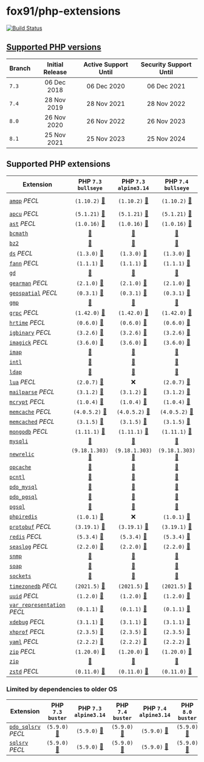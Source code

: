 # fox91/php-extensions

[![Build Status](https://github.com/fox91/docker-php-extensions/actions/workflows/ci.yaml/badge.svg)](https://github.com/fox91/docker-php-extensions/actions/workflows/ci.yaml)

## [Supported PHP versions](https://www.php.net/supported-versions.php)

Branch | Initial Release | Active Support Until | Security Support Until
-------|:---------------:|:--------------------:|:----------------------:
`7.3` | 06 Dec 2018 | 06 Dec 2020 | 06 Dec 2021
`7.4` | 28 Nov 2019 | 28 Nov 2021 | 28 Nov 2022
`8.0` | 26 Nov 2020 | 26 Nov 2022 | 26 Nov 2023
`8.1` | 25 Nov 2021 | 25 Nov 2023 | 25 Nov 2024

## Supported PHP extensions

Extension | PHP `7.3` `bullseye` | PHP `7.3` `alpine3.14` | PHP `7.4` `bullseye` | PHP `7.4` `alpine3.14` | PHP `8.0` `bullseye` | PHP `8.0` `alpine3.14` | PHP `8.1` `bullseye` | PHP `8.1` `alpine3.14`
----------|:--------------------:|:----------------------:|:--------------------:|:----------------------:|:--------------------:|:----------------------:|:--------------------:|-----------------------:
[`amqp`](https://pecl.php.net/package/amqp) _PECL_ | `(1.10.2)` [:whale:](7.3/bullseye/pecl_amqp/Dockerfile) | `(1.10.2)` [:whale:](7.3/alpine3.14/pecl_amqp/Dockerfile) | `(1.10.2)` [:whale:](7.4/bullseye/pecl_amqp/Dockerfile) | `(1.10.2)` [:whale:](7.4/alpine3.14/pecl_amqp/Dockerfile) | `(1.11.0RC1)` [:whale:](8.0/bullseye/pecl_amqp/Dockerfile) | `(1.11.0RC1)` [:whale:](8.0/alpine3.14/pecl_amqp/Dockerfile) | `(1.11.0RC1)` [:whale:](8.1/bullseye/pecl_amqp/Dockerfile) | `(1.11.0RC1)` [:whale:](8.1/alpine3.14/pecl_amqp/Dockerfile)
[`apcu`](https://pecl.php.net/package/apcu) _PECL_ | `(5.1.21)` [:whale:](7.3/bullseye/pecl_apcu/Dockerfile) | `(5.1.21)` [:whale:](7.3/alpine3.14/pecl_apcu/Dockerfile) | `(5.1.21)` [:whale:](7.4/bullseye/pecl_apcu/Dockerfile) | `(5.1.21)` [:whale:](7.4/alpine3.14/pecl_apcu/Dockerfile) | `(5.1.21)` [:whale:](8.0/bullseye/pecl_apcu/Dockerfile) | `(5.1.21)` [:whale:](8.0/alpine3.14/pecl_apcu/Dockerfile) | `(5.1.21)` [:whale:](8.1/bullseye/pecl_apcu/Dockerfile) | `(5.1.21)` [:whale:](8.1/alpine3.14/pecl_apcu/Dockerfile)
[`ast`](https://pecl.php.net/package/ast) _PECL_ | `(1.0.16)` [:whale:](7.3/bullseye/pecl_ast/Dockerfile) | `(1.0.16)` [:whale:](7.3/alpine3.14/pecl_ast/Dockerfile) | `(1.0.16)` [:whale:](7.4/bullseye/pecl_ast/Dockerfile) | `(1.0.16)` [:whale:](7.4/alpine3.14/pecl_ast/Dockerfile) | `(1.0.16)` [:whale:](8.0/bullseye/pecl_ast/Dockerfile) | `(1.0.16)` [:whale:](8.0/alpine3.14/pecl_ast/Dockerfile) | `(1.0.16)` [:whale:](8.1/bullseye/pecl_ast/Dockerfile) | `(1.0.16)` [:whale:](8.1/alpine3.14/pecl_ast/Dockerfile)
[`bcmath`](https://php.net/bcmath) | [:whale:](7.3/bullseye/bcmath/Dockerfile) | [:whale:](7.3/alpine3.14/bcmath/Dockerfile) | [:whale:](7.4/bullseye/bcmath/Dockerfile) | [:whale:](7.4/alpine3.14/bcmath/Dockerfile) | [:whale:](8.0/bullseye/bcmath/Dockerfile) | [:whale:](8.0/alpine3.14/bcmath/Dockerfile) | [:whale:](8.1/bullseye/bcmath/Dockerfile) | [:whale:](8.1/alpine3.14/bcmath/Dockerfile)
[`bz2`](https://php.net/bz2) | [:whale:](7.3/bullseye/bz2/Dockerfile) | [:whale:](7.3/alpine3.14/bz2/Dockerfile) | [:whale:](7.4/bullseye/bz2/Dockerfile) | [:whale:](7.4/alpine3.14/bz2/Dockerfile) | [:whale:](8.0/bullseye/bz2/Dockerfile) | [:whale:](8.0/alpine3.14/bz2/Dockerfile) | [:whale:](8.1/bullseye/bz2/Dockerfile) | [:whale:](8.1/alpine3.14/bz2/Dockerfile)
[`ds`](https://pecl.php.net/package/ds) _PECL_ | `(1.3.0)` [:whale:](7.3/bullseye/pecl_ds/Dockerfile) | `(1.3.0)` [:whale:](7.3/alpine3.14/pecl_ds/Dockerfile) | `(1.3.0)` [:whale:](7.4/bullseye/pecl_ds/Dockerfile) | `(1.3.0)` [:whale:](7.4/alpine3.14/pecl_ds/Dockerfile) | `(1.3.0)` [:whale:](8.0/bullseye/pecl_ds/Dockerfile) | `(1.3.0)` [:whale:](8.0/alpine3.14/pecl_ds/Dockerfile) | :x: | :x:
[`fann`](https://pecl.php.net/package/fann) _PECL_ | `(1.1.1)` [:whale:](7.3/bullseye/pecl_fann/Dockerfile) | `(1.1.1)` [:whale:](7.3/alpine3.14/pecl_fann/Dockerfile) | `(1.1.1)` [:whale:](7.4/bullseye/pecl_fann/Dockerfile) | `(1.1.1)` [:whale:](7.4/alpine3.14/pecl_fann/Dockerfile) | `(1.2.0RC1)` [:whale:](8.0/bullseye/pecl_fann/Dockerfile) | `(1.2.0RC1)` [:whale:](8.0/alpine3.14/pecl_fann/Dockerfile) | :x: | :x:
[`gd`](https://php.net/gd) | [:whale:](7.3/bullseye/gd/Dockerfile) | [:whale:](7.3/alpine3.14/gd/Dockerfile) | [:whale:](7.4/bullseye/gd/Dockerfile) | [:whale:](7.4/alpine3.14/gd/Dockerfile) | [:whale:](8.0/bullseye/gd/Dockerfile) | [:whale:](8.0/alpine3.14/gd/Dockerfile) | [:whale:](8.1/bullseye/gd/Dockerfile) | [:whale:](8.1/alpine3.14/gd/Dockerfile)
[`gearman`](https://pecl.php.net/package/gearman) _PECL_ | `(2.1.0)` [:whale:](7.3/bullseye/pecl_gearman/Dockerfile) | `(2.1.0)` [:whale:](7.3/alpine3.14/pecl_gearman/Dockerfile) | `(2.1.0)` [:whale:](7.4/bullseye/pecl_gearman/Dockerfile) | `(2.1.0)` [:whale:](7.4/alpine3.14/pecl_gearman/Dockerfile) | `(2.1.0)` [:whale:](8.0/bullseye/pecl_gearman/Dockerfile) | `(2.1.0)` [:whale:](8.0/alpine3.14/pecl_gearman/Dockerfile) | `(2.1.0)` [:whale:](8.1/bullseye/pecl_gearman/Dockerfile) | :x:
[`geospatial`](https://pecl.php.net/package/geospatial) _PECL_ | `(0.3.1)` [:whale:](7.3/bullseye/pecl_geospatial/Dockerfile) | `(0.3.1)` [:whale:](7.3/alpine3.14/pecl_geospatial/Dockerfile) | `(0.3.1)` [:whale:](7.4/bullseye/pecl_geospatial/Dockerfile) | `(0.3.1)` [:whale:](7.4/alpine3.14/pecl_geospatial/Dockerfile) | `(0.3.1)` [:whale:](8.0/bullseye/pecl_geospatial/Dockerfile) | `(0.3.1)` [:whale:](8.0/alpine3.14/pecl_geospatial/Dockerfile) | `(0.3.1)` [:whale:](8.1/bullseye/pecl_geospatial/Dockerfile) | `(0.3.1)` [:whale:](8.1/alpine3.14/pecl_geospatial/Dockerfile)
[`gmp`](https://php.net/gmp) | [:whale:](7.3/bullseye/gmp/Dockerfile) | [:whale:](7.3/alpine3.14/gmp/Dockerfile) | [:whale:](7.4/bullseye/gmp/Dockerfile) | [:whale:](7.4/alpine3.14/gmp/Dockerfile) | [:whale:](8.0/bullseye/gmp/Dockerfile) | [:whale:](8.0/alpine3.14/gmp/Dockerfile) | [:whale:](8.1/bullseye/gmp/Dockerfile) | [:whale:](8.1/alpine3.14/gmp/Dockerfile)
[`grpc`](https://pecl.php.net/package/grpc) _PECL_ | `(1.42.0)` [:whale:](7.3/bullseye/pecl_grpc/Dockerfile) | `(1.42.0)` [:whale:](7.3/alpine3.14/pecl_grpc/Dockerfile) | `(1.42.0)` [:whale:](7.4/bullseye/pecl_grpc/Dockerfile) | `(1.42.0)` [:whale:](7.4/alpine3.14/pecl_grpc/Dockerfile) | `(1.42.0)` [:whale:](8.0/bullseye/pecl_grpc/Dockerfile) | `(1.42.0)` [:whale:](8.0/alpine3.14/pecl_grpc/Dockerfile) | `(1.42.0)` [:whale:](8.1/bullseye/pecl_grpc/Dockerfile) | `(1.42.0)` [:whale:](8.1/alpine3.14/pecl_grpc/Dockerfile)
[`hrtime`](https://pecl.php.net/package/hrtime) _PECL_ | `(0.6.0)` [:whale:](7.3/bullseye/pecl_hrtime/Dockerfile) | `(0.6.0)` [:whale:](7.3/alpine3.14/pecl_hrtime/Dockerfile) | `(0.6.0)` [:whale:](7.4/bullseye/pecl_hrtime/Dockerfile) | `(0.6.0)` [:whale:](7.4/alpine3.14/pecl_hrtime/Dockerfile) | :x: | :x: | :x: | :x: | :x: | :x:
[`igbinary`](https://pecl.php.net/package/igbinary) _PECL_ | `(3.2.6)` [:whale:](7.3/bullseye/pecl_igbinary/Dockerfile) | `(3.2.6)` [:whale:](7.3/alpine3.14/pecl_igbinary/Dockerfile) | `(3.2.6)` [:whale:](7.4/bullseye/pecl_igbinary/Dockerfile) | `(3.2.6)` [:whale:](7.4/alpine3.14/pecl_igbinary/Dockerfile) | `(3.2.6)` [:whale:](8.0/bullseye/pecl_igbinary/Dockerfile) | `(3.2.6)` [:whale:](8.0/alpine3.14/pecl_igbinary/Dockerfile) | `(3.2.6)` [:whale:](8.1/bullseye/pecl_igbinary/Dockerfile) | `(3.2.6)` [:whale:](8.1/alpine3.14/pecl_igbinary/Dockerfile)
[`imagick`](https://pecl.php.net/package/imagick) _PECL_ | `(3.6.0)` [:whale:](7.3/bullseye/pecl_imagick/Dockerfile) | `(3.6.0)` [:whale:](7.3/alpine3.14/pecl_imagick/Dockerfile) | `(3.6.0)` [:whale:](7.4/bullseye/pecl_imagick/Dockerfile) | `(3.6.0)` [:whale:](7.4/alpine3.14/pecl_imagick/Dockerfile) | `(3.6.0)` [:whale:](8.0/bullseye/pecl_imagick/Dockerfile) | `(3.6.0)` [:whale:](8.0/alpine3.14/pecl_imagick/Dockerfile) | `(3.6.0)` [:whale:](8.1/bullseye/pecl_imagick/Dockerfile) | `(3.6.0)` [:whale:](8.1/alpine3.14/pecl_imagick/Dockerfile)
[`imap`](https://php.net/imap) | [:whale:](7.3/bullseye/imap/Dockerfile) | [:whale:](7.3/alpine3.14/imap/Dockerfile) | [:whale:](7.4/bullseye/imap/Dockerfile) | [:whale:](7.4/alpine3.14/imap/Dockerfile) | [:whale:](8.0/bullseye/imap/Dockerfile) | [:whale:](8.0/alpine3.14/imap/Dockerfile) | [:whale:](8.1/bullseye/imap/Dockerfile) | :x:
[`intl`](https://php.net/intl) | [:whale:](7.3/bullseye/intl/Dockerfile) | [:whale:](7.3/alpine3.14/intl/Dockerfile) | [:whale:](7.4/bullseye/intl/Dockerfile) | [:whale:](7.4/alpine3.14/intl/Dockerfile) | [:whale:](8.0/bullseye/intl/Dockerfile) | [:whale:](8.0/alpine3.14/intl/Dockerfile) | [:whale:](8.1/bullseye/intl/Dockerfile) | [:whale:](8.1/alpine3.14/intl/Dockerfile)
[`ldap`](https://php.net/ldap) | [:whale:](7.3/bullseye/ldap/Dockerfile) | [:whale:](7.3/alpine3.14/ldap/Dockerfile) | [:whale:](7.4/bullseye/ldap/Dockerfile) | [:whale:](7.4/alpine3.14/ldap/Dockerfile) | [:whale:](8.0/bullseye/ldap/Dockerfile) | [:whale:](8.0/alpine3.14/ldap/Dockerfile) | [:whale:](8.1/bullseye/ldap/Dockerfile) | [:whale:](8.1/alpine3.14/ldap/Dockerfile)
[`lua`](https://pecl.php.net/package/lua) _PECL_ | `(2.0.7)` [:whale:](7.3/bullseye/pecl_lua/Dockerfile) | :x: | `(2.0.7)` [:whale:](7.4/bullseye/pecl_lua/Dockerfile) | :x: | :x: | :x: | :x: | :x:
[`mailparse`](https://pecl.php.net/package/mailparse) _PECL_ | `(3.1.2)` [:whale:](7.3/bullseye/pecl_mailparse/Dockerfile) | `(3.1.2)` [:whale:](7.3/alpine3.14/pecl_mailparse/Dockerfile) | `(3.1.2)` [:whale:](7.4/bullseye/pecl_mailparse/Dockerfile) | `(3.1.2)` [:whale:](7.4/alpine3.14/pecl_mailparse/Dockerfile) | `(3.1.2)` [:whale:](8.0/bullseye/pecl_mailparse/Dockerfile) | `(3.1.2)` [:whale:](8.0/alpine3.14/pecl_mailparse/Dockerfile) | `(3.1.2)` [:whale:](8.1/bullseye/pecl_mailparse/Dockerfile) | `(3.1.2)` [:whale:](8.1/alpine3.14/pecl_mailparse/Dockerfile)
[`mcrypt`](https://pecl.php.net/package/mcrypt) _PECL_ | `(1.0.4)` [:whale:](7.3/bullseye/pecl_mcrypt/Dockerfile) | `(1.0.4)` [:whale:](7.3/alpine3.14/pecl_mcrypt/Dockerfile) | `(1.0.4)` [:whale:](7.4/bullseye/pecl_mcrypt/Dockerfile) | `(1.0.4)` [:whale:](7.4/alpine3.14/pecl_mcrypt/Dockerfile) | `(1.0.4)` [:whale:](8.0/bullseye/pecl_mcrypt/Dockerfile) | `(1.0.4)` [:whale:](8.0/alpine3.14/pecl_mcrypt/Dockerfile) | `(1.0.4)` [:whale:](8.1/bullseye/pecl_mcrypt/Dockerfile) | `(1.0.4)` [:whale:](8.1/alpine3.14/pecl_mcrypt/Dockerfile)
[`memcache`](https://pecl.php.net/package/memcache) _PECL_ | `(4.0.5.2)` [:whale:](7.3/bullseye/pecl_memcache/Dockerfile) | `(4.0.5.2)` [:whale:](7.3/alpine3.14/pecl_memcache/Dockerfile) | `(4.0.5.2)` [:whale:](7.4/bullseye/pecl_memcache/Dockerfile) | `(4.0.5.2)` [:whale:](7.4/alpine3.14/pecl_memcache/Dockerfile) | `(8.0)` [:whale:](8.0/bullseye/pecl_memcache/Dockerfile) | `(8.0)` [:whale:](8.0/alpine3.14/pecl_memcache/Dockerfile) | `(8.1)` [:whale:](8.1/bullseye/pecl_memcache/Dockerfile) | `(8.1)` [:whale:](8.1/alpine3.14/pecl_memcache/Dockerfile)
[`memcached`](https://pecl.php.net/package/memcached) _PECL_ | `(3.1.5)` [:whale:](7.3/bullseye/pecl_memcached/Dockerfile) | `(3.1.5)` [:whale:](7.3/alpine3.14/pecl_memcached/Dockerfile) | `(3.1.5)` [:whale:](7.4/bullseye/pecl_memcached/Dockerfile) | `(3.1.5)` [:whale:](7.4/alpine3.14/pecl_memcached/Dockerfile) | `(3.1.5)` [:whale:](8.0/bullseye/pecl_memcached/Dockerfile) | `(3.1.5)` [:whale:](8.0/alpine3.14/pecl_memcached/Dockerfile) | `(3.1.5)` [:whale:](8.1/bullseye/pecl_memcached/Dockerfile) | `(3.1.5)` [:whale:](8.1/alpine3.14/pecl_memcached/Dockerfile)
[`mongodb`](https://pecl.php.net/package/mongodb) _PECL_ | `(1.11.1)` [:whale:](7.3/bullseye/pecl_mongodb/Dockerfile) | `(1.11.1)` [:whale:](7.3/alpine3.14/pecl_mongodb/Dockerfile) | `(1.11.1)` [:whale:](7.4/bullseye/pecl_mongodb/Dockerfile) | `(1.11.1)` [:whale:](7.4/alpine3.14/pecl_mongodb/Dockerfile) | `(1.11.1)` [:whale:](8.0/bullseye/pecl_mongodb/Dockerfile) | `(1.11.1)` [:whale:](8.0/alpine3.14/pecl_mongodb/Dockerfile) | `(1.11.1)` [:whale:](8.1/bullseye/pecl_mongodb/Dockerfile) | `(1.11.1)` [:whale:](8.1/alpine3.14/pecl_mongodb/Dockerfile)
[`mysqli`](https://php.net/mysqli) | [:whale:](7.3/bullseye/mysqli/Dockerfile) | [:whale:](7.3/alpine3.14/mysqli/Dockerfile) | [:whale:](7.4/bullseye/mysqli/Dockerfile) | [:whale:](7.4/alpine3.14/mysqli/Dockerfile) | [:whale:](8.0/bullseye/mysqli/Dockerfile) | [:whale:](8.0/alpine3.14/mysqli/Dockerfile) | [:whale:](8.1/bullseye/mysqli/Dockerfile) | [:whale:](8.1/alpine3.14/mysqli/Dockerfile)
[`newrelic`](https://docs.newrelic.com/docs/apm/agents/php-agent/) | `(9.18.1.303)` [:whale:](7.3/bullseye/newrelic/Dockerfile) | `(9.18.1.303)` [:whale:](7.3/alpine3.14/newrelic/Dockerfile) | `(9.18.1.303)` [:whale:](7.4/bullseye/newrelic/Dockerfile) | `(9.18.1.303)` [:whale:](7.4/alpine3.14/newrelic/Dockerfile) | `(9.18.1.303)` [:whale:](8.0/bullseye/newrelic/Dockerfile) | `(9.18.1.303)` [:whale:](8.0/alpine3.14/newrelic/Dockerfile) | :x: | :x:
[`opcache`](https://php.net/opcache) | [:whale:](7.3/bullseye/opcache/Dockerfile) | [:whale:](7.3/alpine3.14/opcache/Dockerfile) | [:whale:](7.4/bullseye/opcache/Dockerfile) | [:whale:](7.4/alpine3.14/opcache/Dockerfile) | [:whale:](8.0/bullseye/opcache/Dockerfile) | [:whale:](8.0/alpine3.14/opcache/Dockerfile) | [:whale:](8.1/bullseye/opcache/Dockerfile) | [:whale:](8.1/alpine3.14/opcache/Dockerfile)
[`pcntl`](https://php.net/pcntl) | [:whale:](7.3/bullseye/pcntl/Dockerfile) | [:whale:](7.3/alpine3.14/pcntl/Dockerfile) | [:whale:](7.4/bullseye/pcntl/Dockerfile) | [:whale:](7.4/alpine3.14/pcntl/Dockerfile) | [:whale:](8.0/bullseye/pcntl/Dockerfile) | [:whale:](8.0/alpine3.14/pcntl/Dockerfile) | [:whale:](8.1/bullseye/pcntl/Dockerfile) | [:whale:](8.1/alpine3.14/pcntl/Dockerfile)
[`pdo_mysql`](https://php.net/pdo_mysql) | [:whale:](7.3/bullseye/pdo_mysql/Dockerfile) | [:whale:](7.3/alpine3.14/pdo_mysql/Dockerfile) | [:whale:](7.4/bullseye/pdo_mysql/Dockerfile) | [:whale:](7.4/alpine3.14/pdo_mysql/Dockerfile) | [:whale:](8.0/bullseye/pdo_mysql/Dockerfile) | [:whale:](8.0/alpine3.14/pdo_mysql/Dockerfile) | [:whale:](8.1/bullseye/pdo_mysql/Dockerfile) | [:whale:](8.1/alpine3.14/pdo_mysql/Dockerfile)
[`pdo_pgsql`](https://php.net/pdo_pgsql) | [:whale:](7.3/bullseye/pdo_pgsql/Dockerfile) | [:whale:](7.3/alpine3.14/pdo_pgsql/Dockerfile) | [:whale:](7.4/bullseye/pdo_pgsql/Dockerfile) | [:whale:](7.4/alpine3.14/pdo_pgsql/Dockerfile) | [:whale:](8.0/bullseye/pdo_pgsql/Dockerfile) | [:whale:](8.0/alpine3.14/pdo_pgsql/Dockerfile) | [:whale:](8.1/bullseye/pdo_pgsql/Dockerfile) | [:whale:](8.1/alpine3.14/pdo_pgsql/Dockerfile)
[`pgsql`](https://php.net/pgsql) | [:whale:](7.3/bullseye/pgsql/Dockerfile) | [:whale:](7.3/alpine3.14/pgsql/Dockerfile) | [:whale:](7.4/bullseye/pgsql/Dockerfile) | [:whale:](7.4/alpine3.14/pgsql/Dockerfile) | [:whale:](8.0/bullseye/pgsql/Dockerfile) | [:whale:](8.0/alpine3.14/pgsql/Dockerfile) | [:whale:](8.1/bullseye/pgsql/Dockerfile) | [:whale:](8.1/alpine3.14/pgsql/Dockerfile)
[`phpiredis`](https://github.com/nrk/phpiredis) | `(1.0.1)` [:whale:](7.3/bullseye/phpiredis/Dockerfile) | :x: | `(1.0.1)` [:whale:](7.4/bullseye/phpiredis/Dockerfile) | :x: | `(1.0.1)` [:whale:](8.0/bullseye/phpiredis/Dockerfile) | :x: | `(1.0.1)` [:whale:](8.1/bullseye/phpiredis/Dockerfile) | :x:
[`protobuf`](https://pecl.php.net/package/protobuf) _PECL_ | `(3.19.1)` [:whale:](7.3/bullseye/pecl_protobuf/Dockerfile) | `(3.19.1)` [:whale:](7.3/alpine3.14/pecl_protobuf/Dockerfile) | `(3.19.1)` [:whale:](7.4/bullseye/pecl_protobuf/Dockerfile) | `(3.19.1)` [:whale:](7.4/alpine3.14/pecl_protobuf/Dockerfile) | `(3.19.1)` [:whale:](8.0/bullseye/pecl_protobuf/Dockerfile) | `(3.19.1)` [:whale:](8.0/alpine3.14/pecl_protobuf/Dockerfile) | :x: | :x:
[`redis`](https://pecl.php.net/package/redis) _PECL_ | `(5.3.4)` [:whale:](7.3/bullseye/pecl_redis/Dockerfile) | `(5.3.4)` [:whale:](7.3/alpine3.14/pecl_redis/Dockerfile) | `(5.3.4)` [:whale:](7.4/bullseye/pecl_redis/Dockerfile) | `(5.3.4)` [:whale:](7.4/alpine3.14/pecl_redis/Dockerfile) | `(5.3.4)` [:whale:](8.0/bullseye/pecl_redis/Dockerfile) | `(5.3.4)` [:whale:](8.0/alpine3.14/pecl_redis/Dockerfile) | `(5.3.4)` [:whale:](8.1/bullseye/pecl_redis/Dockerfile) | `(5.3.4)` [:whale:](8.1/alpine3.14/pecl_redis/Dockerfile)
[`seaslog`](https://pecl.php.net/package/seaslog) _PECL_ | `(2.2.0)` [:whale:](7.3/bullseye/pecl_seaslog/Dockerfile) | `(2.2.0)` [:whale:](7.3/alpine3.14/pecl_seaslog/Dockerfile) | `(2.2.0)` [:whale:](7.4/bullseye/pecl_seaslog/Dockerfile) | `(2.2.0)` [:whale:](7.4/alpine3.14/pecl_seaslog/Dockerfile) | `(2.2.0)` [:whale:](8.0/bullseye/pecl_seaslog/Dockerfile) | `(2.2.0)` [:whale:](8.0/alpine3.14/pecl_seaslog/Dockerfile) | `(2.2.0)` [:whale:](8.1/bullseye/pecl_seaslog/Dockerfile) | `(2.2.0)` [:whale:](8.1/alpine3.14/pecl_seaslog/Dockerfile)
[`snmp`](https://php.net/snmp) | [:whale:](7.3/bullseye/snmp/Dockerfile) | [:whale:](7.3/alpine3.14/snmp/Dockerfile) | [:whale:](7.4/bullseye/snmp/Dockerfile) | [:whale:](7.4/alpine3.14/snmp/Dockerfile) | [:whale:](8.0/bullseye/snmp/Dockerfile) | [:whale:](8.0/alpine3.14/snmp/Dockerfile) | [:whale:](8.1/bullseye/snmp/Dockerfile) | [:whale:](8.1/alpine3.14/snmp/Dockerfile)
[`soap`](https://php.net/soap) | [:whale:](7.3/bullseye/soap/Dockerfile) | [:whale:](7.3/alpine3.14/soap/Dockerfile) | [:whale:](7.4/bullseye/soap/Dockerfile) | [:whale:](7.4/alpine3.14/soap/Dockerfile) | [:whale:](8.0/bullseye/soap/Dockerfile) | [:whale:](8.0/alpine3.14/soap/Dockerfile) | [:whale:](8.1/bullseye/soap/Dockerfile) | [:whale:](8.1/alpine3.14/soap/Dockerfile)
[`sockets`](https://php.net/sockets) | [:whale:](7.3/bullseye/sockets/Dockerfile) | [:whale:](7.3/alpine3.14/sockets/Dockerfile) | [:whale:](7.4/bullseye/sockets/Dockerfile) | [:whale:](7.4/alpine3.14/sockets/Dockerfile) | [:whale:](8.0/bullseye/sockets/Dockerfile) | [:whale:](8.0/alpine3.14/sockets/Dockerfile) | [:whale:](8.1/bullseye/sockets/Dockerfile) | [:whale:](8.1/alpine3.14/sockets/Dockerfile)
[`timezonedb`](https://pecl.php.net/package/timezonedb) _PECL_ | `(2021.5)` [:whale:](7.3/bullseye/pecl_timezonedb/Dockerfile) | `(2021.5)` [:whale:](7.3/alpine3.14/pecl_timezonedb/Dockerfile) | `(2021.5)` [:whale:](7.4/bullseye/pecl_timezonedb/Dockerfile) | `(2021.5)` [:whale:](7.4/alpine3.14/pecl_timezonedb/Dockerfile) | `(2021.5)` [:whale:](8.0/bullseye/pecl_timezonedb/Dockerfile) | `(2021.5)` [:whale:](8.0/alpine3.14/pecl_timezonedb/Dockerfile) | `(2021.5)` [:whale:](8.1/bullseye/pecl_timezonedb/Dockerfile) | `(2021.5)` [:whale:](8.1/alpine3.14/pecl_timezonedb/Dockerfile)
[`uuid`](https://pecl.php.net/package/uuid) _PECL_ | `(1.2.0)` [:whale:](7.3/bullseye/pecl_uuid/Dockerfile) | `(1.2.0)` [:whale:](7.3/alpine3.14/pecl_uuid/Dockerfile) | `(1.2.0)` [:whale:](7.4/bullseye/pecl_uuid/Dockerfile) | `(1.2.0)` [:whale:](7.4/alpine3.14/pecl_uuid/Dockerfile) | `(1.2.0)` [:whale:](8.0/bullseye/pecl_uuid/Dockerfile) | `(1.2.0)` [:whale:](8.0/alpine3.14/pecl_uuid/Dockerfile) | `(1.2.0)` [:whale:](8.1/bullseye/pecl_uuid/Dockerfile) | `(1.2.0)` [:whale:](8.1/alpine3.14/pecl_uuid/Dockerfile)
[`var_representation`](https://pecl.php.net/package/var_representation) _PECL_ | `(0.1.1)` [:whale:](7.3/bullseye/pecl_var_representation/Dockerfile) | `(0.1.1)` [:whale:](7.3/alpine3.14/pecl_var_representation/Dockerfile) | `(0.1.1)` [:whale:](7.4/bullseye/pecl_var_representation/Dockerfile) | `(0.1.1)` [:whale:](7.4/alpine3.14/pecl_var_representation/Dockerfile) | `(0.1.1)` [:whale:](8.0/bullseye/pecl_var_representation/Dockerfile) | `(0.1.1)` [:whale:](8.0/alpine3.14/pecl_var_representation/Dockerfile) | `(0.1.1)` [:whale:](8.1/bullseye/pecl_var_representation/Dockerfile) | `(0.1.1)` [:whale:](8.1/alpine3.14/pecl_var_representation/Dockerfile)
[`xdebug`](https://pecl.php.net/package/xdebug) _PECL_ | `(3.1.1)` [:whale:](7.3/bullseye/pecl_xdebug/Dockerfile) | `(3.1.1)` [:whale:](7.3/alpine3.14/pecl_xdebug/Dockerfile) | `(3.1.1)` [:whale:](7.4/bullseye/pecl_xdebug/Dockerfile) | `(3.1.1)` [:whale:](7.4/alpine3.14/pecl_xdebug/Dockerfile) | `(3.1.1)` [:whale:](8.0/bullseye/pecl_xdebug/Dockerfile) | `(3.1.1)` [:whale:](8.0/alpine3.14/pecl_xdebug/Dockerfile) | `(3.1.1)` [:whale:](8.1/bullseye/pecl_xdebug/Dockerfile) | `(3.1.1)` [:whale:](8.1/alpine3.14/pecl_xdebug/Dockerfile)
[`xhprof`](https://pecl.php.net/package/xhprof) _PECL_ | `(2.3.5)` [:whale:](7.3/bullseye/pecl_xhprof/Dockerfile) | `(2.3.5)` [:whale:](7.3/alpine3.14/pecl_xhprof/Dockerfile) | `(2.3.5)` [:whale:](7.4/bullseye/pecl_xhprof/Dockerfile) | `(2.3.5)` [:whale:](7.4/alpine3.14/pecl_xhprof/Dockerfile) | `(2.3.5)` [:whale:](8.0/bullseye/pecl_xhprof/Dockerfile) | `(2.3.5)` [:whale:](8.0/alpine3.14/pecl_xhprof/Dockerfile) | `(2.3.5)` [:whale:](8.1/bullseye/pecl_xhprof/Dockerfile) | `(2.3.5)` [:whale:](8.1/alpine3.14/pecl_xhprof/Dockerfile)
[`yaml`](https://pecl.php.net/package/yaml) _PECL_ | `(2.2.2)` [:whale:](7.3/bullseye/pecl_yaml/Dockerfile) | `(2.2.2)` [:whale:](7.3/alpine3.14/pecl_yaml/Dockerfile) | `(2.2.2)` [:whale:](7.4/bullseye/pecl_yaml/Dockerfile) | `(2.2.2)` [:whale:](7.4/alpine3.14/pecl_yaml/Dockerfile) | `(2.2.2)` [:whale:](8.0/bullseye/pecl_yaml/Dockerfile) | `(2.2.2)` [:whale:](8.0/alpine3.14/pecl_yaml/Dockerfile) | `(2.2.2)` [:whale:](8.1/bullseye/pecl_yaml/Dockerfile) | `(2.2.2)` [:whale:](8.1/alpine3.14/pecl_yaml/Dockerfile)
[`zip`](https://pecl.php.net/package/zip) _PECL_ | `(1.20.0)` [:whale:](7.3/bullseye/pecl_zip/Dockerfile) | `(1.20.0)` [:whale:](7.3/alpine3.14/pecl_zip/Dockerfile) | `(1.20.0)` [:whale:](7.4/bullseye/pecl_zip/Dockerfile) | `(1.20.0)` [:whale:](7.4/alpine3.14/pecl_zip/Dockerfile) | `(1.20.0)` [:whale:](8.0/bullseye/pecl_zip/Dockerfile) | `(1.20.0)` [:whale:](8.0/alpine3.14/pecl_zip/Dockerfile) | `(1.20.0)` [:whale:](8.1/bullseye/pecl_zip/Dockerfile) | `(1.20.0)` [:whale:](8.1/alpine3.14/pecl_zip/Dockerfile)
[`zip`](https://php.net/zip) | [:whale:](7.3/bullseye/zip/Dockerfile) | [:whale:](7.3/alpine3.14/zip/Dockerfile) | [:whale:](7.4/bullseye/zip/Dockerfile) | [:whale:](7.4/alpine3.14/zip/Dockerfile) | [:whale:](8.0/bullseye/zip/Dockerfile) | [:whale:](8.0/alpine3.14/zip/Dockerfile) | [:whale:](8.1/bullseye/zip/Dockerfile) | [:whale:](8.1/alpine3.14/zip/Dockerfile)
[`zstd`](https://pecl.php.net/package/zstd) _PECL_ | `(0.11.0)` [:whale:](7.3/bullseye/pecl_zstd/Dockerfile) | `(0.11.0)` [:whale:](7.3/alpine3.14/pecl_zstd/Dockerfile) | `(0.11.0)` [:whale:](7.4/bullseye/pecl_zstd/Dockerfile) | `(0.11.0)` [:whale:](7.4/alpine3.14/pecl_zstd/Dockerfile) | `(0.11.0)` [:whale:](8.0/bullseye/pecl_zstd/Dockerfile) | `(0.11.0)` [:whale:](8.0/alpine3.14/pecl_zstd/Dockerfile) | `(0.11.0)` [:whale:](8.1/bullseye/pecl_zstd/Dockerfile) | `(0.11.0)` [:whale:](8.1/alpine3.14/pecl_zstd/Dockerfile)

### Limited by dependencies to older OS

Extension | PHP `7.3` `buster` | PHP `7.3` `alpine3.14` | PHP `7.4` `buster` | PHP `7.4` `alpine3.14` | PHP `8.0` `buster` | PHP `8.0` `alpine3.14` | PHP `8.1` `buster` | PHP `8.1` `alpine3.14`
----------|:------------------:|:----------------------:|:------------------:|:----------------------:|:------------------:|:----------------------:|:---------------------:|:-------------------------:
[`pdo_sqlsrv`](https://pecl.php.net/package/pdo_sqlsrv) _PECL_ | `(5.9.0)` [:whale:](7.3/buster/pecl_pdo_sqlsrv/Dockerfile) | `(5.9.0)` [:whale:](7.3/alpine3.14/pecl_pdo_sqlsrv/Dockerfile) | `(5.9.0)` [:whale:](7.4/buster/pecl_pdo_sqlsrv/Dockerfile) | `(5.9.0)` [:whale:](7.4/alpine3.14/pecl_pdo_sqlsrv/Dockerfile) | `(5.9.0)` [:whale:](8.0/buster/pecl_pdo_sqlsrv/Dockerfile) | `(5.9.0)` [:whale:](8.0/alpine3.14/pecl_pdo_sqlsrv/Dockerfile) | `(5.10.0beta1)` [:whale:](8.1/buster/pecl_pdo_sqlsrv/Dockerfile) | `(5.10.0beta1)` [:whale:](8.1/alpine3.14/pecl_pdo_sqlsrv/Dockerfile)
[`sqlsrv`](https://pecl.php.net/package/sqlsrv) _PECL_ | `(5.9.0)` [:whale:](7.3/buster/pecl_sqlsrv/Dockerfile) | `(5.9.0)` [:whale:](7.3/alpine3.14/pecl_sqlsrv/Dockerfile) | `(5.9.0)` [:whale:](7.4/buster/pecl_sqlsrv/Dockerfile) | `(5.9.0)` [:whale:](7.4/alpine3.14/pecl_sqlsrv/Dockerfile) | `(5.9.0)` [:whale:](8.0/buster/pecl_sqlsrv/Dockerfile) | `(5.9.0)` [:whale:](8.0/alpine3.14/pecl_sqlsrv/Dockerfile) | `(5.10.0beta1)` [:whale:](8.1/buster/pecl_sqlsrv/Dockerfile) | `(5.10.0beta1)` [:whale:](8.1/alpine3.14/pecl_sqlsrv/Dockerfile)
